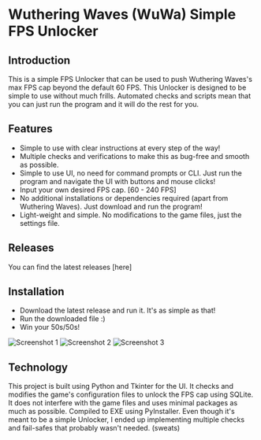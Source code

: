 # Wuthering Waves (WuWa) Simple FPS Unlocker

## Introduction

This is a simple FPS Unlocker that can be used to push Wuthering Waves's max FPS cap beyond the default 60 FPS.
This Unlocker is designed to be simple to use without much frills. Automated checks and scripts mean that you can just
run the program and it will do the rest for you.

## Features

- Simple to use with clear instructions at every step of the way!
- Multiple checks and verifications to make this as bug-free and smooth as possible.
- Simple to use UI, no need for command prompts or CLI. Just run the program and navigate the UI with buttons and mouse
  clicks!
- Input your own desired FPS cap. [60 - 240 FPS]
- No additional installations or dependencies required (apart from Wuthering Waves). Just download and run the program!
- Light-weight and simple. No modifications to the game files, just the settings file.

## Releases

You can find the latest releases [here]

## Installation

- Download the latest release and run it. It's as simple as that!
- Run the downloaded file :)
- Win your 50s/50s!

![Screenshot 1](https://i.imgur.com/1VomUv7.png)
![Screenshot 2](https://i.imgur.com/mEzvNxk.png)
![Screenshot 3](https://i.imgur.com/MCpOfnJ.png)

## Technology

This project is built using Python and Tkinter for the UI. It checks and modifies the game's configuration files to
unlock the FPS cap using SQLite. It does not interfere with the game files and uses minimal packages as much as
possible. Compiled to EXE using PyInstaller.
Even though it's meant to be a simple Unlocker, I ended up implementing multiple checks and fail-safes that probably
wasn't needed. (sweats)